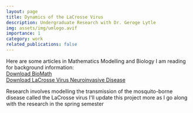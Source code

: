 ```yaml
---
layout: page
title: Dynamics of the LaCrosse Virus
description: Undergraduate Research with Dr. Geroge Lytle
img: assets/img/umlogo.avif
importance: 1
category: work
related_publications: false
---
```


Here are some articles in Mathematics Modelling and Biology I am reading for background information:  
[Download BioMath](https://raw.githubusercontent.com/benlebdaoui/benlebdaoui.github.io/main/assets/pdf/2018_BlackwoodChilds_LettersBioMath%20(2).pdf)  
[Download LaCrosse Virus Neuroinvasive Disease](https://raw.githubusercontent.com/benlebdaoui/benlebdaoui.github.io/main/assets/pdf/Day%20et%20al.%202023%20-%20La%20Crosse%20virus%20neuroinvasive%20disease%20-%20the%20kids%20are%20not%20alright.pdf)


Research involves modelling the transmission of the mosquito-borne disease called the LaCrosse virus
I'll update this project more as I go along with the research in the spring semester

